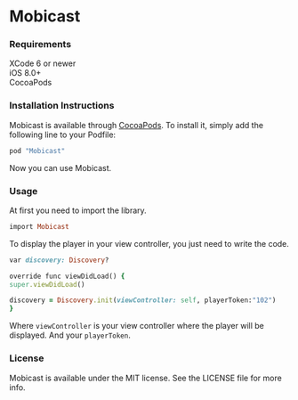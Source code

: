 # Mobicast

### Requirements

XCode 6 or newer  
iOS 8.0+  
CocoaPods  

### Installation Instructions

Mobicast is available through [CocoaPods](http://cocoapods.org). To install
it, simply add the following line to your Podfile:

```ruby
pod "Mobicast"
```

Now you can use Mobicast.

### Usage

At first you need to import the library.

```ruby
import Mobicast
```

To display the player in your view controller, you just need to write the code.

```ruby
var discovery: Discovery?

override func viewDidLoad() {
super.viewDidLoad()

discovery = Discovery.init(viewController: self, playerToken:"102")
}
```

Where ```viewController``` is your view controller where the player will be displayed. And your ```playerToken```.

### License

Mobicast is available under the MIT license. See the LICENSE file for more info.
